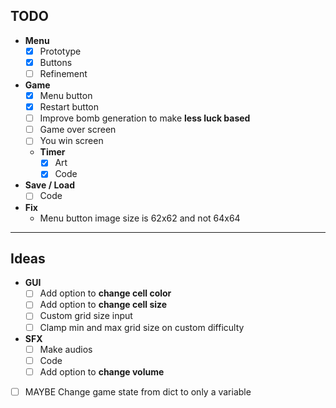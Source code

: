 ## TODO

- **Menu**  
     - [x] Prototype
     - [x] Buttons  
     - [ ] Refinement
- **Game**  
     - [x] Menu button
     - [x] Restart button
     - [ ] Improve bomb generation to make **less luck based**
     - [ ] Game over screen
     - [ ] You win screen
     - **Timer**  
       - [x] Art  
       - [x] Code
- **Save / Load**  
     - [ ] Code
- **Fix**
  - Menu button image size is 62x62 and not 64x64

---

## Ideas

- **GUI**
    - [ ] Add option to **change cell color**
    - [ ] Add option to **change cell size**
    - [ ] Custom grid size input
    - [ ] Clamp min and max grid size on custom difficulty
- **SFX**
    - [ ] Make audios
    - [ ] Code
    - [ ] Add option to **change volume**
- [ ] MAYBE Change game state from dict to only a variable